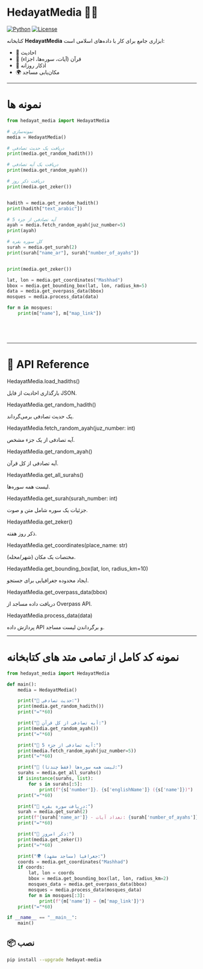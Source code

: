 # HedayatMedia 📖✨

[![Python](https://img.shields.io/badge/Python-3.8+-blue.svg)](https://www.python.org/)
[![License](https://img.shields.io/badge/license-MIT-green.svg)](LICENSE)

کتابخانه **HedayatMedia** ابزاری جامع برای کار با داده‌های اسلامی است:  
- 📜 احادیث  
- 📖 قرآن (آیات، سوره‌ها، اجزاء)  
- 🕋 اذکار روزانه  
- 🌍 مکان‌یابی مساجد  


---
# نمونه ها
```python
from hedayat_media import HedayatMedia

# نمونه‌سازی
media = HedayatMedia()

# دریافت یک حدیث تصادفی
print(media.get_random_hadith())

# دریافت یک آیه تصادفی
print(media.get_random_ayah())

# دریافت ذکر روز
print(media.get_zeker())


hadith = media.get_random_hadith()
print(hadith["text_arabic"])

# آیه تصادفی از جزء 5
ayah = media.fetch_random_ayah(juz_number=5)
print(ayah)

# کل سوره بقره
surah = media.get_surah(2)
print(surah["name_ar"], surah["number_of_ayahs"])


print(media.get_zeker())

lat, lon = media.get_coordinates("Mashhad")
bbox = media.get_bounding_box(lat, lon, radius_km=5)
data = media.get_overpass_data(bbox)
mosques = media.process_data(data)

for m in mosques:
    print(m["name"], m["map_link"])






```



---
# 📖 API Reference
HedayatMedia.load_hadiths()

بارگذاری احادیث از فایل JSON.

HedayatMedia.get_random_hadith()

یک حدیث تصادفی برمی‌گرداند.

HedayatMedia.fetch_random_ayah(juz_number: int)

آیه تصادفی از یک جزء مشخص.

HedayatMedia.get_random_ayah()

آیه تصادفی از کل قرآن.

HedayatMedia.get_all_surahs()

لیست همه سوره‌ها.

HedayatMedia.get_surah(surah_number: int)

جزئیات یک سوره شامل متن و صوت.

HedayatMedia.get_zeker()

ذکر روز هفته.

HedayatMedia.get_coordinates(place_name: str)

مختصات یک مکان (شهر/محله).

HedayatMedia.get_bounding_box(lat, lon, radius_km=10)

ایجاد محدوده جغرافیایی برای جستجو.

HedayatMedia.get_overpass_data(bbox)

دریافت داده مساجد از Overpass API.

HedayatMedia.process_data(data)

پردازش داده API و برگرداندن لیست مساجد.


--- 
# نمونه کد کامل از تمامی متد های کتابخانه
```python
from hedayat_media import HedayatMedia

def main():
    media = HedayatMedia()

    print("📜 حدیث تصادفی:")
    print(media.get_random_hadith())
    print("="*60)

    print("📖 آیه تصادفی از کل قرآن:")
    print(media.get_random_ayah())
    print("="*60)

    print("📖 آیه تصادفی از جزء 5:")
    print(media.fetch_random_ayah(juz_number=5))
    print("="*60)

    print("📖 لیست همه سوره‌ها (فقط چندتا):")
    surahs = media.get_all_surahs()
    if isinstance(surahs, list):
        for s in surahs[:5]:
            print(f"{s['number']}. {s['englishName']} ({s['name']})")
    print("="*60)

    print("📖 دریافت سوره بقره:")
    surah = media.get_surah(2)
    print(f"{surah['name_ar']} - تعداد آیات: {surah['number_of_ayahs']}")
    print("="*60)

    print("🕋 ذکر امروز:")
    print(media.get_zeker())
    print("="*60)

    print("🌍 جغرافیا (مساجد مشهد):")
    coords = media.get_coordinates("Mashhad")
    if coords:
        lat, lon = coords
        bbox = media.get_bounding_box(lat, lon, radius_km=2)
        mosques_data = media.get_overpass_data(bbox)
        mosques = media.process_data(mosques_data)
        for m in mosques[:3]:
            print(f"{m['name']} → {m['map_link']}")
    print("="*60)

if __name__ == "__main__":
    main()

```

## 📦 نصب

```bash
pip install --upgrade hedayat-media







